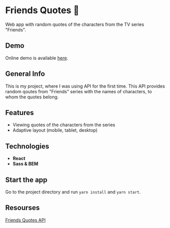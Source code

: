 # Friends Quotes :green_heart:

Web app with random quotes of the characters from the TV series "Friends".

## Demo

Online demo is available [here](https://livelife26.github.io/friends-quotes/).

## General Info

This is my project, where I was using API for the first time. This API provides random qoutes from "Friends" series with the names of characters, to whom the quotes belong.

## Features

- Viewing quotes of the characters from the series
- Adaptive layout (mobile, tablet, desktop)

## Technologies

- **React**
- **Sass & BEM**

## Start the app

Go to the project directory and run `yarn install` and `yarn start`.

## Resourses

[Friends Quotes API](https://friends-quotes-api.herokuapp.com/)
